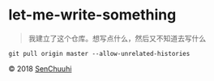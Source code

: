 # let-me-write-something

> 我建立了这个仓库。想写点什么，然后又不知道去写什么

    git pull origin master --allow-unrelated-histories

&copy; 2018 [SenChuuhi][1]

[1]: https://senchuuhi.com
